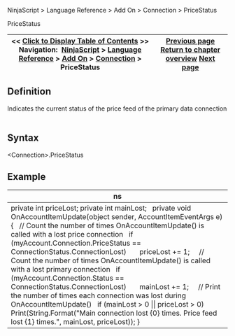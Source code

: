 ﻿
NinjaScript \> Language Reference \> Add On \> Connection \> PriceStatus

PriceStatus

| \<\< [Click to Display Table of Contents](connections_pricestatus.md) \>\> **Navigation:**     [NinjaScript](ninjascript.md) \> [Language Reference](language_reference_wip.md) \> [Add On](add_on.md) \> [Connection](connection_class.md) \> PriceStatus | [Previous page](connections_options.md) [Return to chapter overview](connection_class.md) [Next page](connections_status.md) |
| --- | --- |
## Definition
Indicates the current status of the price feed of the primary data connection
 
## Syntax
\<Connection\>.PriceStatus

## Example

| ns |
| --- |
| private int priceLost; private int mainLost;   private void OnAccountItemUpdate(object sender, AccountItemEventArgs e) {    // Count the number of times OnAccountItemUpdate() is called with a lost price connection    if (myAccount.Connection.PriceStatus \=\= ConnectionStatus.ConnectionLost)        priceLost \+\= 1;      // Count the number of times OnAccountItemUpdate() is called with a lost primary connection    if (myAccount.Connection.Status \=\= ConnectionStatus.ConnectionLost)        mainLost \+\= 1;      // Print the number of times each connection was lost during OnAccountItemUpdate()    if (mainLost \> 0 \|\| priceLost \> 0)        Print(String.Format("Main connection lost {0} times. Price feed lost {1} times.", mainLost, priceLost)); } |

